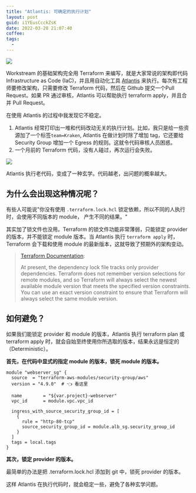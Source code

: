 ```yaml
---
title: "Atlantis: 可确定的执行计划"
layout: post
guid: i1YEusCcckZsK
date: 2022-03-28 21:07:40
coffee:
tags:
  -
---
```


![](https://mednoter.com/media/files/2022/2022-03-28-atlantis-workflow.png)

Workstream 的基础架构完全用 Terraform 来编写，就是大家常说的架构即代码 Infrastructure as Code (IaC)，并且用自动化工具 [Atlantis](https://www.runatlantis.io/) 来执行。每次有工程师要修改架构，只需要修改 Terraform 代码，然后在 Github 提交一个Pull Request。如果 PR 通过审核，Atlantis 可以帮助执行 terraform apply，并且合并 Pull Request。

在使用 Atlantis 的过程中我发现它不稳定。

1. Atlantis 经常打印出一堆和代码改动无关的执行计划。比如，我只是给一些资源加了一个标签`team=Kraken`, Atlantis 在做计划时除了增加 tag，它还要给 Security Group 增加一个 Egress 的规则。这就令代码审核人员困惑。
2. 一个月前的 Terraform 代码，没有人碰过，再次运行会失败。

![](https://mednoter.com/media/files/2022/2022-03-28-atlantis.jpg)

Atlantis 执行老代码，变成了一种玄学。代码越老，出问题的概率越大。


## 为什么会出现这种情况呢？

有些人可能说"你没有使用 `.terraform.lock.hcl` 锁定依赖，所以不同的人执行时，会使用不同版本的 module， 产生不同的结果。"

其实加了锁文件也没用。Terraform 的锁文件功能非常薄弱，只能锁定 provider 的版本，并不能锁定 module 版本。当 Atlantis 执行 `terraform apply` 时，Terraform 会下载和使用 module 的最新版本，这就导致了预期外的架构变动。

> [Terraform Documentation](https://www.terraform.io/language/files/dependency-lock#dependency-lock-file):
>
> At present, the dependency lock file tracks only provider dependencies. Terraform does not remember version selections for remote modules, and so Terraform will always select the newest available module version that meets the specified version constraints. You can use an exact version constraint to ensure that Terraform will always select the same module version.



## 如何避免？

如果我们能锁定 provider 和 module 的版本，Atlantis 执行 terraform plan 或 terraform apply 时，就会自始至终使用你所选取的版本，结果永远是恒定的（Deterministic）。

**首先，在代码中显式的指定 module 的版本，锁死 module 的版本。**

```
module "webserver_sg" {
  source  = "terraform-aws-modules/security-group/aws"
  version = "4.9.0"  # 👈 看这里

  name        = "${var.project}-webserver"
  vpc_id      = module.vpc.vpc_id

  ingress_with_source_security_group_id = [
    {
      rule = "http-80-tcp"
      source_security_group_id = module.alb_sg.security_group_id
    }
  ]
  tags = local.tags
}
```

**其次，锁定 provider 的版本。**

最简单的办法是把 .terraform.lock.hcl 添加到 git 中，锁死 provider 的版本。

这样 Atlantis 在执行代码时，就会稳定一些，避免了各种玄学问题。
